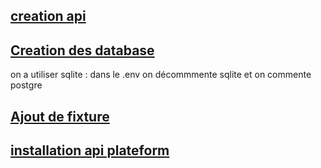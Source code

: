 ## [creation api](https://symfony.com/doc/current/setup.html)

## [Creation des database](https://symfony.com/doc/current/doctrine.html)
on a utiliser sqlite : dans le .env on décommmente sqlite et on commente postgre

## [Ajout de fixture](https://symfony.com/bundles/DoctrineFixturesBundle/current/index.html)

## [installation api plateform](https://api-platform.com/docs/core/getting-started/)
